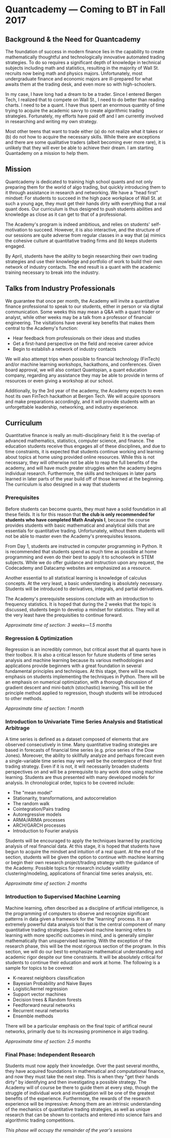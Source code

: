 # Quantcademy — Coming to BT in Fall 2017
## Background & the Need for Quantcademy
The foundation of success in modern finance lies in the capability to create mathematically thoughtful and technologically innovative automated trading strategies. To do so requires a significant depth of knowledge in technical subjects including math and statistics, resulting in the majority of Wall St. recruits now being math and physics majors. Unfortunately, most undergraduate finance and economic majors are ill-prepared for what awaits them at the trading desk, and even more so with high-schoolers.

In my case, I have long had a dream to be a trader. Since I entered Bergen Tech, I realized that to compete on Wall St., I need to do better than reading charts. I need to be a quant. I have thus spent an enormous quantity of time trying to acquire the academic savvy to create algorithmic trading strategies. Fortunately, my efforts have paid off and I am currently involved in researching and writing my own strategy. 

Most other teens that want to trade either (a) do not realize what it takes or (b) do not how to acquire the necessary skills. While there are exceptions and there are some qualitative traders (albeit becoming ever more rare), it is unlikely that they will ever be able to achieve their dream. I am starting Quantademy on a mission to help them.

## Mission
Quantcademy is dedicated to training high school quants and not only preparing them for the world of algo trading, but quickly introducing them to it through assistance in research and networking. We have a "head first" mindset: For students to succeed in the high pace workplace of Wall St. at such a young age, they must get their hands dirty with everything that a real quant does. Our curriculum is thus designed to push students abilities and knowledge as close as it can get to that of a professional. 

The Academy's program is indeed ambitious, and relies on students' self-motivation to succeed. However, it is also interactive, and the structure of our sessions are quite adverse from regular classes in a way that (a) mimics the cohesive culture at quantitative trading firms and (b) keeps students engaged.

By April, students have the ability to begin researching their own trading strategies and use their knowledge and portfolio of work to build their own network of industry contacts. The end result is a quant with the academic training necessary to break into the industry.



## Talks from Industry Professionals
We guarantee that once per month, the Academy will invite a quantitative finance professional to speak to our students, either in person or via digital communication. Some weeks this may mean a Q&A with a quant trader or analyst, while other weeks may be a talk from a professor of financial engineering. The visitations have several key benefits that makes them central to the Academy's function:
- Hear feedback from professionals on their ideas and studies
- Get a first-hand perspective on the field and receive career advice
- Begin to establish a network of industry contacts

We will also attempt trips when possible to financial technology (FinTech) and/or machine learning workshops, hackathons, and conferences. Given board approval, we will also contact Quantopian, a quant education company, regarding any assistance they may be able to provide in terms of resources or even giving a workshop at our school. 

Additionally, by the 3rd year of the academy, the Academy expects to even host its own FinTech hackathon at Bergen Tech. We will acquire sponsors and make preparations accordingly, and it will provide students with an unforgettable leadership, networking, and industry experience.

## Curriculum
Quantitative finance is really an multi-disciplinary field: It is the overlap of advanced mathematics, statistics, computer science, and finance. The education students receive thus engages all of these disciplines, and due to time constraints, it is expected that students continue working and learning about topics at home using provided online resources. While this is not necessary, they will otherwise not be able to reap the full benefits of the academy, and will have much greater struggles when the academy begins individual research. Furthermore, the skills and techniques in later parts learned in later parts of the year build off of those learned at the beginning. The curriculum is also designed in a way that students 

### Prerequisites
Before students can become quants, they must have a solid foundation in all these fields. It is for this reason that __the club is only recommended for students who have completed Math Analysis I__, because the course provides students with basic mathematical and analytical skills that are essentials for quantitative trading. Unfortunately, without them students will not be able to master even the Academy's prerequisites lessons.

From Day 1, students are instructed in computer programming in Python. It is recommended that students spend as much time as possible at home programming and even do their best to apply it to schoolwork in STEM subjects. While we do offer guidance and instruction upon any request, the Codecademy and Datacamp websites are emphasized as a resource.

Another essential to all statistical learning is knowledge of calculus concepts. At the very least, a basic understanding is absolutely necessary. Students will be introduced to derivatives, integrals, and partial derivatives.

The Academy's prerequisite sessions conclude with an introduction to frequency statistics. It is hoped that during the 2 weeks that the topic is discussed, students begin to develop a mindset for statistics. They will at the very least have the prequisities to continue forward.

*Approximate time of section: 3 weeks—1.5 months*

### Regression & Optimization
Regression is an incredibly common, but critical asset that all quants have in their toolbox. It is also a critical lesson for future students of time series analysis and machine learning because its various methodologies and applications provide beginners with a great foundation in several fundamental principles and techniques. At this stage, there will be much emphasis on students implementing the techniques in Python. There will be an emphasis on numerical optimization, with a thorough discussion of gradient descent and mini-batch (stochastic) learning. This will be the principle method applied to regression, though students will be introduced to other methods.

*Approximate time of section: 1 month*

### Introduction to Univariate Time Series Analysis and Statistical Arbitrage
A time series is defined as a dataset composed of elements that are observed consecutively in time. Many quantitative trading strategies are based in forecasts of financial time series (e.g. price series of the Dow Jones). Moreover, the ability to skillfully analyze and perhaps forecast even a single-variable time series may very well be the centerpiece of their first trading strategy. Even if it is not, it will necessarily broaden students perspectives on and will be a prerequisite to any work done using machine learning. Students are thus presented with many developed models for analysis. In chronological order, topics to be covered include:
- The "mean model"
- Stationarity, transformations, and autocorrelation
- The random walk
- Cointegration/Pairs trading
- Autoregressive models
- ARMA/ARIMA processes
- ARCH/GARCH processes
- Introduction to Fourier analysis

Students will be encouraged to apply the techniques learned by practicing analysis of real financial data. At this stage, it is hoped that students have begun to acquire the mindset and intuition of a real quant. At the end of the section, students will be given the option to continue with machine learning or begin their own research project/trading strategy with the guidance of the Academy. Possible topics for research include volatility clustering/modeling, applications of financial time series analysis, etc.

*Approximate time of section: 2 months*

### Introduction to Supervised Machine Learning
Machine learning, often described as a discipline of artificial intelligence, is the programming of computers to observe and recognize significant patterns in data given a framework for the "learning" process. It is an extremely powerful data analysis tool that is the central component of many quantitative trading strategies. Supervised machine learning refers to learning with more specific outcomes in mind, and is generally simpler mathematically than unsupervised learning. With the exception of the research phase, this will be the most rigorous section of the program. In this section, we will do our best to emphasize mathematical understanding and academic rigor despite our time constraints. It will be absolutely critical for students to continue their education and work at home. The following is a sample for topics to be covered:
- K-nearest neighbors classification
- Bayesian Probability and Naive Bayes
- Logistic/kernel regression
- Support vector machines
- Decision trees & Random forests
- Feedforward neural networks
- Recurrent neural networks
- Ensemble methods

There will be a particular emphasis on the final topic of artifical neural networks, primarily due to its increasing prominence in algo trading. 

*Approximate time of section: 2.5 months*

### Final Phase: Independent Research
Students must now apply their knowledge. Over the past several months, they have acquired foundations in mathematical and computational finance, and now they must take the next step. This is when they "get their hands dirty" by identifying and then investigating a possible strategy. The Academy will of course be there to guide them at every step, though the struggle of individual work and investigation will be one of the greatest benefits of the experience. Furthermore, the rewards of the research experience will be impressive: Among them are an intrinsic understanding of the mechanics of quantitative trading strategies, as well as unique research that can be shown to contacts and entered into science fairs and algorithmic trading competitions.

*This phase will occupy the remainder of the year's sessions*
